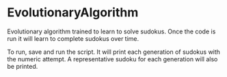 # EvolutionaryAlgorithm

Evolutionary algorithm trained to learn to solve sudokus. Once the 
code is run it will learn to complete sudokus over time. 

To run, save and run the script. It will print each generation of
sudokus with the numeric attempt. A representative sudoku for each
generation will also be printed.
